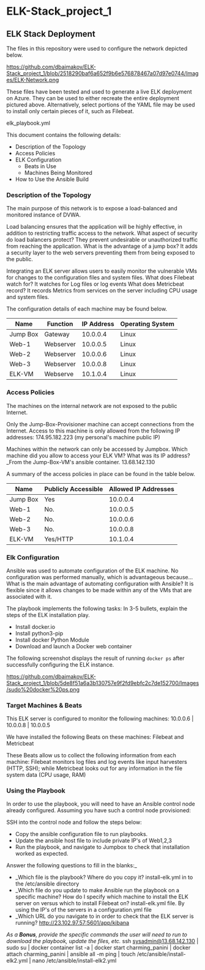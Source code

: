 # ELK-Stack_project_1
## ELK Stack Deployment

The files in this repository were used to configure the network depicted below.

https://github.com/dbaimakov/ELK-Stack_project_1/blob/2518290baf6a652f9b6e576878467a07d97e0744/Images/ELK-Network.png

These files have been tested and used to generate a live ELK deployment on Azure. They can be used to either recreate the entire deployment pictured above. Alternatively, select portions of the YAML file may be used to install only certain pieces of it, such as Filebeat.

  elk_playbook.yml

This document contains the following details:
- Description of the Topology
- Access Policies
- ELK Configuration
  - Beats in Use
  - Machines Being Monitored
- How to Use the Ansible Build


### Description of the Topology

The main purpose of this network is to expose a load-balanced and monitored instance of DVWA.

Load balancing ensures that the application will be highly effective, in addition to restricting traffic access to the network.
	What aspect of security do load balancers protect? 
	They prevent undesirable or unauthorized traffic from reaching the application.
	What is the advantage of a jump box? 
	It adds a security layer to the web servers preventing them from being exposed to the public.

Integrating an ELK server allows users to easily monitor the vulnerable VMs for changes to the configuration files and system files.
What does Filebeat watch for? It watches for Log files or log events
What does Metricbeat record? It records Metrics from services on the server including CPU usage and system files.

The configuration details of each machine may be found below.

| Name    | Function | IP Address | Operating System |
|---------|----------|------------|------------------|
| Jump Box| Gateway  | 10.0.0.4   | Linux            |
| Web-1   | Webserver| 10.0.0.5   | Linux            |
| Web-2   | Webserver| 10.0.0.6   | Linux            |
| Web-3   | Webserver| 10.0.0.8   | Linux            |
| ELK-VM  | Webserve | 10.1.0.4   | Linux            |


### Access Policies

The machines on the internal network are not exposed to the public Internet. 

Only the Jump-Box-Provisioner machine can accept connections from the Internet. Access to this machine is only allowed from the following IP addresses: 174.95.182.223 (my personal's machine public IP)

Machines within the network can only be accessed by Jumpbox.
Which machine did you allow to access your ELK VM? What was its IP address?_From the Jump-Box-VM's ansible container. 13.68.142.130

A summary of the access policies in place can be found in the table below.

| Name     | Publicly Accessible | Allowed IP Addresses |
|----------|---------|----------------------|
| Jump Box | Yes     | 10.0.0.4   | 174.95.182.223|10.0.0.5,6,8,4
| Web-1   | No.      | 10.0.0.5   | 13.68.142.130 | 10.0.0.4       
| Web-2   | No.      | 10.0.0.6   | 13.68.142.130 | 10.0.0.4       
| Web-3   | No.      | 10.0.0.8   | 13.68.142.130 | 10.0.0.4       
| ELK-VM  | Yes/HTTP | 10.1.0.4   | 13.68.142.130 | 10.0.0.4   
### Elk Configuration

Ansible was used to automate configuration of the ELK machine. No configuration was performed manually, which is advantageous because...
What is the main advantage of automating configuration with Ansible? It is flexible since it allows changes to be made within any of the VMs that are associated with it.

The playbook implements the following tasks:
In 3-5 bullets, explain the steps of the ELK installation play. 
- Install docker.io
- Install python3-pip
- Install docker Python Module
- Download and launch a Docker web container

The following screenshot displays the result of running `docker ps` after successfully configuring the ELK instance.

https://github.com/dbaimakov/ELK-Stack_project_1/blob/5de8f51a6a3b130757e9f2fd9ebfc2c7de152700/Images/sudo%20docker%20ps.png

### Target Machines & Beats
This ELK server is configured to monitor the following machines:
10.0.0.6 | 10.0.0.8 | 10.0.0.5

We have installed the following Beats on these machines:
Filebeat and Metricbeat

These Beats allow us to collect the following information from each machine:
Filebeat monitors log files and log events like input harvesters (HTTP, SSH); while Metricbeat looks out for any information in the file system data (CPU usage, RAM)

### Using the Playbook
In order to use the playbook, you will need to have an Ansible control node already configured. Assuming you have such a control node provisioned: 

SSH into the control node and follow the steps below:
- Copy the ansible configuration file to run playbooks.
- Update the ansible host file to include private IP's of Web1,2,3
- Run the playbook, and navigate to Jumpbox to check that installation worked as expected.

 Answer the following questions to fill in the blanks:_
- _Which file is the playbook? Where do you copy it? install-elk.yml in to the /etc/ansible directory
- _Which file do you update to make Ansible run the playbook on a specific machine? How do I specify which machine to install the ELK server on versus which to install Filebeat on? install-elk.yml file. By using the IP's of the servers in a configuration.yml file
- _Which URL do you navigate to in order to check that the ELK server is running? http://23.102.97.57:5601/app/kibana

_As a **Bonus**, provide the specific commands the user will need to run to download the playbook, update the files, etc._
ssh sysadmin@13.68.142.130 | sudo su | docker container list -a | docker start charming_panini | docker attach charming_panini | ansible all -m ping | touch /etc/ansible/install-elk2.yml | nano /etc/ansible/install-elk2.yml

